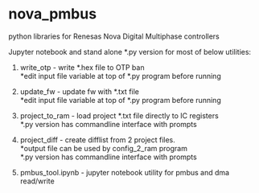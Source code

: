 # nova_pmbus
python libraries for Renesas Nova Digital Multiphase controllers  

Jupyter notebook and stand alone *.py version for most of below utilities:  

1. write_otp    - write *.hex file to OTP ban  
   *edit input file variable at top of *.py program before running    

2. update_fw    - update fw with *.txt file  
   *edit input file variable at top of *.py program before running  

3. project_to_ram - load project *.txt file directly to IC registers  
   *.py version has commandline interface with prompts  

4. project_diff - create difflist from 2 project files.  
   *output file can be used by config_2_ram program   
   *.py version has commandline interface with prompts  

5. pmbus_tool.ipynb - jupyter notebook utility for pmbus and dma read/write
